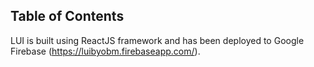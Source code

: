 ## Table of Contents

LUI is built using ReactJS framework and has been deployed to Google Firebase (https://luibyobm.firebaseapp.com/).